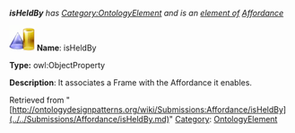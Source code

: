 ___isHeldBy__ has [Category:OntologyElement](../../Category/OntologyElement.md "Category:OntologyElement") and is an [element of](../../Property/ElementOf.md "Property:ElementOf") [Affordance](../../Submissions/Affordance.md "Submissions:Affordance")_


  




[![ObjectProperty](../../images/thumb/c/c3/ObjectProperty.gif/45px-ObjectProperty.gif)](../../Image/ObjectProperty.gif.md "ObjectProperty")
__Name__: isHeldBy 


__Type:__ owl:ObjectProperty 


__Description__: It associates a Frame with the Affordance it enables. 





Retrieved from "[http://ontologydesignpatterns.org/wiki/Submissions:Affordance/isHeldBy](../../Submissions/Affordance/isHeldBy.md)"
 [Category](http://ontologydesignpatterns.org/wiki/Special:Categories "Special:Categories"): [OntologyElement](../../Category/OntologyElement.md "Category:OntologyElement")